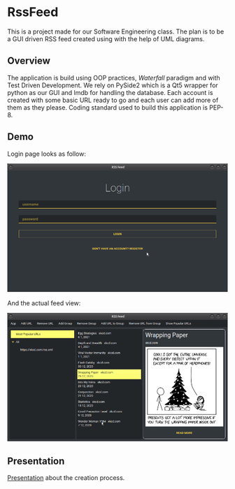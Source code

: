 # RssFeed

This is a project made for our Software Engineering class.
The plan is to be a GUI driven RSS feed created using with the help of UML diagrams.

## Overview

The application is build using OOP practices, _Waterfall_ paradigm and with Test Driven Development.
We rely on PySide2 which is a Qt5 wrapper for python as our GUI and lmdb for handling the database.
Each account is created with some basic URL ready to go and each user can add more of them as they please.
Coding standard used to build this application is PEP-8.

## Demo

Login page looks as follow:

![loginview](vpp/login.png "Login")

And the actual feed view:

![feedview](vpp/feed.png "Feed")

## Presentation

[Presentation](https://docs.google.com/presentation/d/1Z1N-0hVQ2g585CNDUBsv3h3wiqN87Yl3jII3jiHHbuw/edit?usp=sharing) about the creation process.

